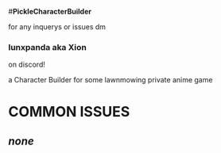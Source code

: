 #**PickleCharacterBuilder**


for any inquerys or issues dm 
### lunxpanda aka Xion
on discord!


a Character Builder for some lawnmowing private anime game

# **COMMON ISSUES**
## _none_

